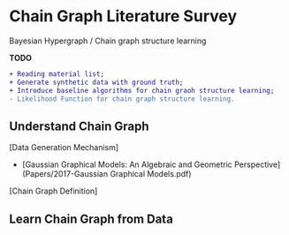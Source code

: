 # Chain Graph Literature Survey
Bayesian Hypergraph / Chain graph structure learning 

**TODO**
```diff
+ Reading material list;
+ Generate synthetic data with ground truth;
+ Introduce baseline algorithms for chain graoh structure learning;
- Likelihood Function for chain graph structure learning.
```

## Understand Chain Graph
[Data Generation Mechanism]

- [Gaussian Graphical Models: An Algebraic and Geometric Perspective](Papers/2017-Gaussian Graphical Models.pdf)

[Chain Graph Definition]

## Learn Chain Graph from Data

